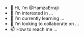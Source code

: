 - 👋 Hi, I’m @HamzaErraji
- 👀 I’m interested in ...
- 🌱 I’m currently learning ...
- 💞️ I’m looking to collaborate on ...
- 📫 How to reach me ...

<!---
HamzaErraji/HamzaErraji is a ✨ special ✨ repository because its `README.md` (this file) appears on your GitHub profile.
You can click the Preview link to take a look at your changes.
--->
